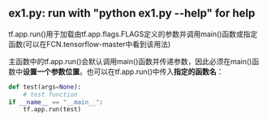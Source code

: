 ## ex1.py: run with "python ex1.py --help" for help
tf.app.run()用于加载由tf.app.flags.FLAGS定义的参数并调用main()函数或指定函数(可以在FCN.tensorflow-master中看到该用法)

主函数中的tf.app.run()会默认调用main()函数并传递参数，因此必须在main()函数中**设置一个参数位置**。也可以在tf.app.run()中传入**指定的函数名**：
```python
def test(args=None):
    # test function
if __name__ == "__main__":
    tf.app.run(test)
```
